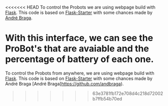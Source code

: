 <<<<<<< HEAD
To control the Probots  we are using webpage build with [Flask](http://flask.pocoo.org/). This code is based on [Flask-Starter](https://github.com/samgclarke/flask-starter) with some chances made by [André Braga](https://github.com/andbraga).

With this interface, we can see the ProBot's that are avaiable and the percentage of battery of each one.
=======
To control the Probots from anywhere, we are using webpage build with [Flask](http://flask.pocoo.org/). This code is based on [Flask-Starter](https://github.com/samgclarke/flask-starter) with some chances made by André Braga [André Braga]https://github.com/andbraga).
>>>>>>> 63e3781fb172e708d4c218d72002b7ffb54b70ed

